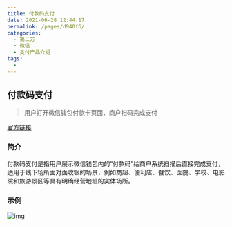 ```yaml
---
title: 付款码支付
date: 2021-06-28 12:44:17
permalink: /pages/d940f6/
categories:
  - 第三方
  - 微信
  - 支付产品介绍
tags:
  - 
---
```


## 付款码支付

> 用户打开微信钱包付款卡页面，商户扫码完成支付

[官方链接](https://pay.weixin.qq.com/index.php/public/product/detail?pid=37&productType=0)



### 简介

付款码支付是指用户展示微信钱包内的“付款码”给商户系统扫描后直接完成支付，适用于线下场所面对面收银的场景，例如商超、便利店、餐饮、医院、学校、电影院和旅游景区等具有明确经营地址的实体场所。

### 示例

![img](http://productcenter-10005922.file.myqcloud.com/%E4%BB%98%E6%AC%BE%E7%A0%81.png1542788842_AVN.png)